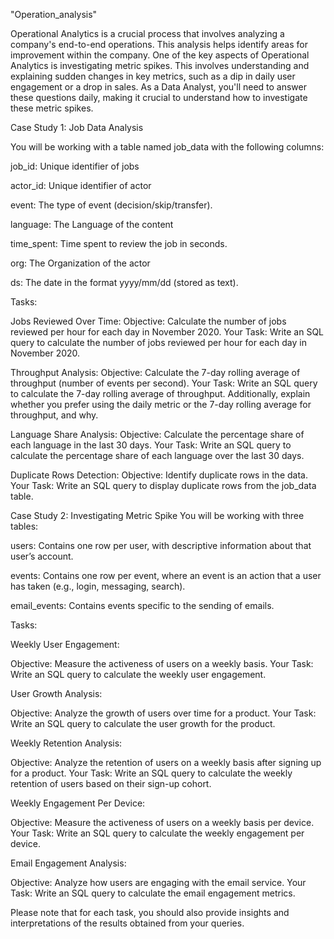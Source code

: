 "Operation_analysis" 

Operational Analytics is a crucial process that involves analyzing a company's end-to-end operations. This analysis helps identify areas for improvement within the company. One of the key aspects of Operational Analytics is investigating metric spikes. This involves understanding and explaining sudden changes in key metrics, such as a dip in daily user engagement or a drop in sales. As a Data Analyst, you'll need to answer these questions daily, making it crucial to understand how to investigate these metric spikes.

Case Study 1: Job Data Analysis

You will be working with a table named job_data with the following columns:

job_id: Unique identifier of jobs

actor_id: Unique identifier of actor

event: The type of event (decision/skip/transfer).

language: The Language of the content

time_spent: Time spent to review the job in seconds.

org: The Organization of the actor

ds: The date in the format yyyy/mm/dd (stored as text).

Tasks:

Jobs Reviewed Over Time:
Objective: Calculate the number of jobs reviewed per hour for each day in November 2020.
Your Task: Write an SQL query to calculate the number of jobs reviewed per hour for each day in November 2020.

Throughput Analysis:
Objective: Calculate the 7-day rolling average of throughput (number of events per second).
Your Task: Write an SQL query to calculate the 7-day rolling average of throughput. Additionally, explain whether you prefer using the daily metric or the 7-day rolling average for throughput, and why.

Language Share Analysis:
Objective: Calculate the percentage share of each language in the last 30 days.
Your Task: Write an SQL query to calculate the percentage share of each language over the last 30 days.

Duplicate Rows Detection:
Objective: Identify duplicate rows in the data.
Your Task: Write an SQL query to display duplicate rows from the job_data table.


Case Study 2: Investigating Metric Spike
You will be working with three tables:

users: Contains one row per user, with descriptive information about that user’s account.

events: Contains one row per event, where an event is an action that a user has taken (e.g., login, messaging, search).

email_events: Contains events specific to the sending of emails.

Tasks:

Weekly User Engagement:

Objective: Measure the activeness of users on a weekly basis.
Your Task: Write an SQL query to calculate the weekly user engagement.

User Growth Analysis:

Objective: Analyze the growth of users over time for a product.
Your Task: Write an SQL query to calculate the user growth for the product.

Weekly Retention Analysis:

Objective: Analyze the retention of users on a weekly basis after signing up for a product.
Your Task: Write an SQL query to calculate the weekly retention of users based on their sign-up cohort.

Weekly Engagement Per Device:

Objective: Measure the activeness of users on a weekly basis per device.
Your Task: Write an SQL query to calculate the weekly engagement per device.

Email Engagement Analysis:

Objective: Analyze how users are engaging with the email service.
Your Task: Write an SQL query to calculate the email engagement metrics.

Please note that for each task, you should also provide insights and interpretations of the results obtained from your queries.
